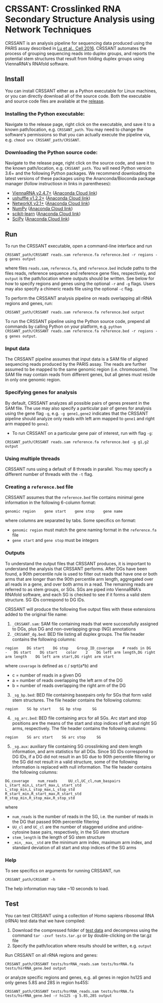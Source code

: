 # CRSSANT: Crosslinked RNA Secondary Structure Analysis using Network Techniques

CRSSANT is an analysis pipeline for sequencing data produced using the PARIS assay described in [Lu et al., Cell 2016](https://www.sciencedirect.com/science/article/pii/S0092867416304226). CRSSANT automates the process of grouping sequencing reads into duplex groups, and reports the potential stem structures that result from folding duplex groups using ViennaRNA's RNAfold software.

## Install

You can install CRSSANT either as a Python executable for Linux machines, or you can directly download all of the source code. Both the executable and source code files are available at the [release](https://github.com/ihwang/CRSSANT/releases).

### Installing the Python executable:
Navigate to the release page, right click on the executable, and save it to a known path/location, e.g. `CRSSANT_path`. You may need to change the software's permissions so that you can actually execute the pipeline via, e.g. `chmod u+x CRSSANT_path/CRSSANT`.

### Downloading the Python source code:
Navigate to the release page, right click on the source code, and save it to the known path/location, e.g. `CRSSANT_path`. You will need Python version 3.6+ and the following Python packages. We recommend downloading the latest versions of these packages using the Ananconda/Bioconda package manager (follow instructiosn in links in parentheses):
* [ViennaRNA v2.4.7+](https://www.tbi.univie.ac.at/RNA/) ([Anaconda Cloud link](https://anaconda.org/bioconda/viennarna))
* [ushuffle v1.2.2+](https://bmcbioinformatics.biomedcentral.com/articles/10.1186/1471-2105-9-192) ([Anaconda Cloud link](https://anaconda.org/bioconda/ushuffle))
* [NetworkX v2.1+](https://networkx.github.io/) ([Anaconda Cloud link](https://anaconda.org/anaconda/networkx))
* [NumPy](http://www.numpy.org/) ([Anaconda Cloud link](https://anaconda.org/anaconda/numpy))
* [scikit-learn](http://scikit-learn.org/stable/) ([Anaconda Cloud link](https://anaconda.org/anaconda/scikit-learn))
* [SciPy](https://www.scipy.org/) ([Anaconda Cloud link](https://anaconda.org/anaconda/scipy))

## Run

To run the CRSSANT executable, open a command-line interface and run
```
CRSSANT_path/CRSSANT reads.sam reference.fa reference.bed -r regions -g genes output
```
where files `reads.sam`, `reference.fa`, and `reference.bed` include paths to the files reads, reference sequence and reference gene files, respectively, and `output` is the path/location where outputs should be written. See below for how to specify regions and genes using the optional `-r` and `-g` flags. Users may also specify a chimeric reads file using the optional `-c` flag.

To perform the CRSSANT analysis pipeline on reads overlapping all rRNA regions and genes, run:
```
CRSSANT_path/CRSSANT reads.sam reference.fa reference.bed output
```
To run the CRSSANT pipeline using the Python source code, prepend all commands by calling Python on your platform, e.g. `python CRSSANT_path/CRSSANT reads.sam reference.fa reference.bed -r regions -g genes output`.

### Input data
The CRSSANT pipeline assumes that input data is a SAM file of aligned sequencing reads produced by the PARIS assay. The reads are further assumed to be mapped to the same genomic region (i.e. chromosome). The SAM file may contain reads from different genes, but all genes must reside in only one genomic region.

### Specifying genes for analysis
By default, CRSSANT analyzes all possible pairs of genes present in the SAM file. The use may also specify a particular pair of genes for analysis using the gene flag `-g`, e.g. `-g gene1,gene2` indicates that the CRSSANT pipeline should analyze only reads with left arm mapped to `gene1` and right arm mapped to `gene2`.

* To run CRSSANT on a particular gene pair of interest, run with flag `-g`:
```
CRSSANT_path/CRSSANT reads.sam reference.fa reference.bed -g g1,g2 output
```

### Using multiple threads
CRSSANT runs using a default of 8 threads in parallel. You may specify a different number of threads with the `-t` flag.

### Creating a `reference.bed` file
CRSSANT assumes that the `reference.bed` file contains minimal gene information in the following 6-column format:
```
genomic region    gene start    gene stop    gene name
```
where columns are separated by tabs. Some specifics on format:
* `genomic region` must match the gene naming format in the `reference.fa` file
* `gene start` and `gene stop` must be integers

<!---
### Specifying a chimeric reads file
CRSSANT can also parse and include chimeric reads in the analysis pipeline. If you have a chimeric reads file `chimeric.sam`, you can specify it in the command line using the `-c` flag:
```
CRSSANT_path/CRSSANT reads.sam reference.fa reference.bed -c chimeric.sam output
```
When specifying the `-c` flag, the `reads.sam` file is assumed to contain only normally-aligned reads. Using the `-c` flag will create and save a new SAM file with filename ending in `_chimeric.sam` containing an additional chiastic group (XG) field in the `reads.sam` file path. Aligned reads from `reads.sam` are added to the new file and tagged `XG:i:0`, while paired chimeric reads that do not have any reverse complement components are parsed and appended to the file with an `XG:i:1` tag. The CRSSANT analysis pipeline is then run on the new file.
--->

### Outputs
To understand the output files that CRSSANT produces, it is important to understand the analysis that CRSSANT performs. After DGs have been found, a 90th percentile rule is used to filter out reads that have one or both arms that are longer than the 90th percentile arm length, aggregated over all reads in a gene, and over both arms in a read. The remaining reads are referred to as stem groups, or SGs. SGs are piped into ViennaRNA's RNAfold software, and each SG is checked to see if it forms a valid stem structure. SG IDs correspond to DG IDs.

CRSSANT will produce the following five output files with these extensions added to the original file name:

1. `_CRSSANT.sam`: SAM file containing reads that were successfully assigned to DGs, plus DG and non-overlapping group (NG) annotations
2. `_CRSSANT_dg.bed`: BED file listing all duplex groups. The file header contains the following columns:
```
region    DG start    DG stop    Group_ID_coverage    # reads in DG    -   DG start    DG start    color    2    DG left arm length,DG right arm length    DG left arm start,DG right arm start
```
where `coverage` is defined as c / sqrt(a\*b) and
* c = number of reads in a given DG
* a = number of reads overlapping the left arm of the DG
* b = number of reads overlapping the right arm of the DG
3. `_sg_bp.bed`: BED file containing basepairs only for SGs that form valid stem structures. The file header contains the following columns:
```
region    SG bp start    SG bp stop     SG
```
4. `_sg_arc.bed`: BED file containing arcs for all SGs. Arc start and stop positions are the means of the start and stop indices of left and right SG arms, respectively. The file header contains the following columns:
```
region    SG arc start    SG arc stop     SG
```
5. `_sg.aux`: auxiliary file containing SG crosslinking and stem length information, and arm statistics for all DGs. Since SG IDs correspond to DG IDs, if a DG did not result in an SG due to 90th percentile filtering or the SG did not result in a valid structure, some of the following information is replaced with null information. The file header contains the following columns:
```
DG_coverage    num_reads     UU_cl,UC_cl,num_baspairs    L_start_min,L_start_max,L_start_std     L_stop_min,L_stop_max,L_stop_std        R_start_min,R_start_max,R_start_std     R_stop_min,R_stop_max,R_stop_std
```
where
* `num_reads` is the number of reads in the SG, i.e. the number of reads in the DG that passed 90th percentile filtering
* `UU_cl` and `UC_cl` are the number of staggered uridine and uridine-cytosine base pairs, respectively, in the SG stem structure
* `stem_length` is the length of SG stem structure
* `_min`, `_max`, `_std` are the minimum arm index, maximum arm index, and standard deviation of all start and stop indices of the SG arms

### Help
To see specifics on arguments for running CRSSANT, run
```
CRSSANT_path/CRSSANT -h
```
The help information may take ~10 seconds to load.

## Test

You can test CRSSANT using a collection of Homo sapiens ribosomal RNA (rRNA) test data that we have compiled:

1. Download the compressed folder of [test data](https://github.com/ihwang/CRSSANT/tree/master/tests.tar.gz) and decompress using the command `tar -zxvf tests.tar.gz` or by double-clicking on the tar.gz file
2. Specify the path/location where results should be written, e.g. `output`

Run CRSSANT on all rRNA regions and genes:
```
CRSSANT_path/CRSSANT tests/hsrRNA_reads.sam tests/hsrRNA.fa tests/hsrRNA_gene.bed output
```
or analyze specific regions and genes, e.g. all genes in region hs12S and only genes 5.8S and 28S in region hs45S:
```
CRSSANT_path/CRSSANT tests/hsrRNA_reads.sam tests/hsrRNA.fa tests/hsrRNA_gene.bed -r hs12S -g 5.8S,28S output
```
